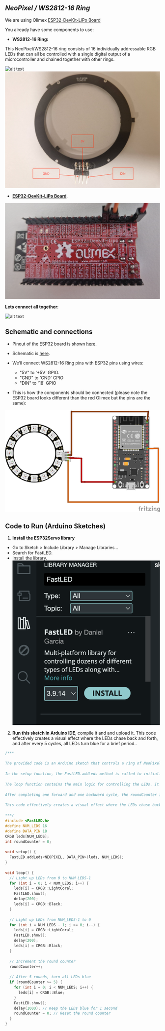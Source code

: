 ## *NeoPixel / WS2812-16 Ring*

We are using Olimex [ESP32-DevKit-LiPo Board](https://github.com/OLIMEX/ESP32-DevKit-LiPo/blob/master/DOCS/ESP32-DevKit-LiPo-user-manual.pdf)

You already have some components to use:

- **WS2812-16 Ring:**

This NeoPixel/WS2812-16 ring consists of 16 individually addressable RGB LEDs that can all be controlled with a single digital output of a microcontroller and chained together with other rings.

![alt text](images/ws2812-front.png)
![alt text](images/PixelRingPinout.jpg)
- **[ESP32-DevKit-LiPo Board](https://github.com/OLIMEX/ESP32-DevKit-LiPo/blob/master/DOCS/ESP32-DevKit-LiPo-user-manual.pdf)**.

![alt text](images/esp32.png)

**Lets connect all together**:

![alt text](images/together.png)

## Schematic and connections

- Pinout of the ESP32 board is shown [here](images/olimex_esp32.png).

- Schematic is [here](images/NeoPixelRingSchema.png).

- We’ll connect WS2812-16 Ring pins with ESP32 pins using wires:
  - "5V" to '+5V' GPIO.
  - "GND" to 'GND' GPIO
  - "DIN" to '18' GPIO


- This is how the components should be connected  (please note the ESP32 board looks different than the red Olimex but the pins are the same):

![alt text](images/ModulesConnection.png)


## Code to Run (Arduino Sketches)
1. **Install the ESP32Servo library**
- Go to Sketch > Include Library > Manage Libraries…
- Search for FastLED.
- Install the library.
![alt text](images/fastLedLib.png)


2. **Run this sketch in Arduino IDE**, compile it and and upload it.
This code effectively creates a visual effect where the LEDs chase back and forth, and after every 5 cycles, all LEDs turn blue for a brief period..

```cpp
/***

The provided code is an Arduino sketch that controls a ring of NeoPixel LEDs using the FastLED library. The sketch defines the number of LEDs (NUM_LEDS) as 16 and the data pin (DATA_PIN) as 18. An array leds of type CRGB is created to hold the color values for each LED, and an integer roundCounter is initialized to 0 to keep track of the number of completed cycles.

In the setup function, the FastLED.addLeds method is called to initialize the LED array with the specified type (NEOPIXEL) and data pin. This sets up the FastLED library to control the LEDs.

The loop function contains the main logic for controlling the LEDs. It first lights up the LEDs sequentially from the first LED to the last, setting each LED to CRGB::LightCoral and then turning it off after a 200-millisecond delay. This creates a chasing light effect. The same process is then repeated in reverse, lighting up the LEDs from the last to the first.

After completing one forward and one backward cycle, the roundCounter is incremented. If the roundCounter reaches 5, indicating that 5 complete cycles have been performed, all LEDs are set to CRGB::Blue and displayed for 1 second. The roundCounter is then reset to 0, and the process starts over.

This code effectively creates a visual effect where the LEDs chase back and forth, and after every 5 cycles, all LEDs turn blue for a brief period.

***/
#include <FastLED.h>
#define NUM_LEDS 16
#define DATA_PIN 18
CRGB leds[NUM_LEDS];
int roundCounter = 0;

void setup() {
  FastLED.addLeds<NEOPIXEL, DATA_PIN>(leds, NUM_LEDS);
}

void loop() {
  // Light up LEDs from 0 to NUM_LEDS-1
  for (int i = 0; i < NUM_LEDS; i++) {
    leds[i] = CRGB::LightCoral;
    FastLED.show();
    delay(200);
    leds[i] = CRGB::Black;
  }

  // Light up LEDs from NUM_LEDS-1 to 0
  for (int i = NUM_LEDS - 1; i >= 0; i--) {
    leds[i] = CRGB::LightCoral;
    FastLED.show();
    delay(200);
    leds[i] = CRGB::Black;
  }

  // Increment the round counter
  roundCounter++;

  // After 5 rounds, turn all LEDs blue
  if (roundCounter >= 5) {
    for (int i = 0; i < NUM_LEDS; i++) {
      leds[i] = CRGB::Blue;
    }
    FastLED.show();
    delay(1000); // Keep the LEDs blue for 1 second
    roundCounter = 0; // Reset the round counter
  }
}

```
